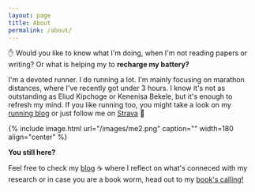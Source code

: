 ```yaml
---
layout: page
title: About
permalink: /about/
---
```


&#9995; Would you like to know what I'm doing, when I'm not reading papers or writing? Or what is helping my to **recharge my battery?**

I'm a devoted runner. I do running a lot. I'm mainly focusing on marathon distances, where I've recently got under 3 hours. I know it's not as outstanding as Eliud Kipchoge or Kenenisa Bekele, but it's enough to refresh my mind. If you like running too, you might take a look on my [running blog](https://www.tracetheheat.com) or just follow me on [Strava](https://www.strava.com/athletes/straubd) &#127939;


{% include image.html url="/images/me2.png" caption="" width=180 align="center" %}

**You still here?** 

Feel free to check my [blog](blog.md) &#9749; where I reflect on what's conneced with my research or in case you are a book worm, head out to my <a href="https://paper.dropbox.com/doc/Books-calling--AxGBjvm2B~M7KZafJ6Px5sDHAQ-eCinMFCsXhQRFxiI3QBAH">book's calling!</a>